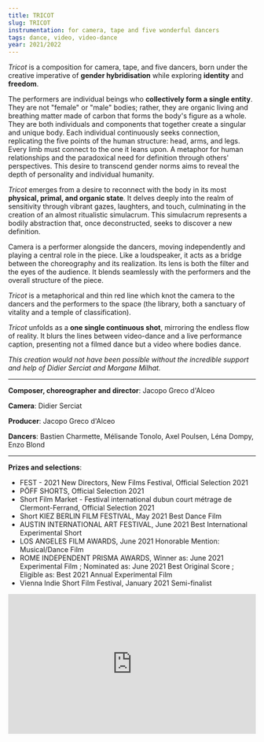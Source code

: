 ```yaml
---
title: TRICOT
slug: TRICOT
instrumentation: for camera, tape and five wonderful dancers
tags: dance, video, video-dance
year: 2021/2022
---
```


*Tricot* is a composition for camera, tape, and five dancers, born under the creative imperative of **gender hybridisation** while exploring **identity** and **freedom**.

The performers are individual beings who **collectively form a single entity**. They are not  "female" or "male" bodies; rather, they are organic living and breathing matter made of carbon that forms the body's figure as a whole. They are both individuals and components that together create a singular and unique body. Each individual continuously seeks connection, replicating the five points of the human structure: head, arms, and legs. Every limb must connect to the one it leans upon. A metaphor for human relationships and the paradoxical need for definition through others' perspectives. This desire to transcend gender norms aims to reveal the depth of personality and individual humanity.

*Tricot* emerges from a desire to reconnect with the body in its most **physical, primal, and organic state**. It delves deeply into the realm of sensitivity through vibrant gazes, laughters, and touch, culminating in the creation of an almost ritualistic simulacrum. This simulacrum represents a bodily abstraction that, once deconstructed, seeks to discover a new definition.

Camera is a performer alongside the dancers, moving independently and playing a central role in the piece. Like a loudspeaker, it acts as a bridge between the choreography and its realization. Its lens is both the filter and the eyes of the audience. It blends seamlessly with the performers and the overall structure of the piece.

*Tricot* is a metaphorical and thin red line which knot the camera to the dancers and the performers to the space (the library, both a sanctuary of vitality and a temple of classification).

*Tricot* unfolds as a **one single continuous shot**, mirroring the endless flow of reality. It blurs the lines between video-dance and a live performance caption, presenting not a filmed dance but a video where bodies dance.

*This creation would not have been possible without the incredible support and help of Didier Serciat and Morgane Milhat.*

---

**Composer, choreographer and director**: Jacopo Greco d'Alceo <br>

**Camera**: Didier Serciat <br>

**Producer**: Jacopo Greco d'Alceo <br>

**Dancers**: Bastien Charmette, Mélisande Tonolo, Axel Poulsen, Léna Dompy, Enzo Blond<br>

---

**Prizes and selections**:

- FEST - 2021 New Directors, New Films Festival, Official Selection 2021
- PÖFF SHORTS, Official Selection 2021
- Short Film Market - Festival international dubun court métrage de Clermont-Ferrand, Official Selection 2021
- Short KIEZ BERLIN FILM FESTIVAL, May 2021 Best Dance Film
- AUSTIN INTERNATIONAL ART FESTIVAL, June 2021 Best International Experimental Short 
- LOS ANGELES FILM AWARDS, June 2021 Honorable Mention: Musical/Dance Film 
- ROME INDEPENDENT PRISMA AWARDS, Winner as: June 2021 Experimental Film ; Nominated as: June 2021 Best Original Score ; Eligible as: Best 2021 Annual Experimental Film 
- Vienna Indie Short Film Festival, January 2021 Semi-finalist 

<div style="padding:56.25% 0 0 0;position:relative;"><iframe src="https://player.vimeo.com/video/559918782?h=6079a85f34&byline=0" style="position:absolute;top:0;left:0;width:100%;height:100%;" frameborder="0" allow="autoplay; fullscreen; picture-in-picture" allowfullscreen></iframe></div><script src="https://player.vimeo.com/api/player.js"></script>